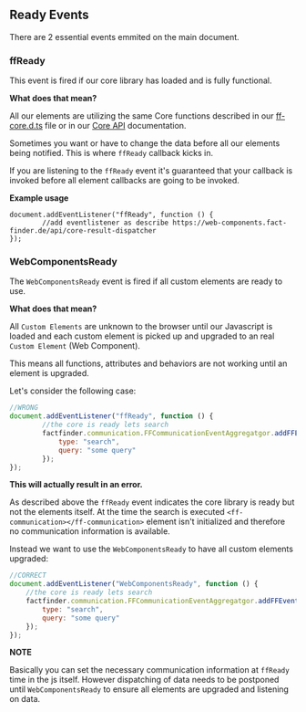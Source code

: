 ## Ready Events
There are 2 essential events emmited on the main document.

### ffReady
This event is fired if our core library has loaded and is fully functional.

**What does that mean?**

All our elements are utilizing the same Core functions described in our [ff-core.d.ts](https://github.com/FACT-Finder-Web-Components/ff-web-components/blob/master/dist/ff-core.d.ts) file or in our [Core API](https://web-components.fact-finder.de/api/core-result-dispatcher) documentation.

Sometimes you want or have to change the data before all our elements being notified. This is where `ffReady` callback kicks in.

If you are listening to the `ffReady` event it's guaranteed that your callback is invoked before all element callbacks are going to be invoked.

**Example usage**
```
document.addEventListener("ffReady", function () {
        //add eventlistener as describe https://web-components.fact-finder.de/api/core-result-dispatcher
});
```

### WebComponentsReady
The `WebComponentsReady` event is fired if all custom elements are ready to use.

**What does that mean?**

All `Custom Elements` are unknown to the browser until our Javascript is loaded and each custom element is picked up and upgraded to an real `Custom Element` (Web Component).

This means all functions, attributes and behaviors are not working until an element is upgraded.

Let's consider the following case:
```javascript
//WRONG
document.addEventListener("ffReady", function () {
        //the core is ready lets search
        factfinder.communication.FFCommunicationEventAggregatgor.addFFEvent({
            type: "search",
            query: "some query"
        });
});
```

**This will actually result in an error.**

As described above the `ffReady` event indicates the core library is ready but not the elements itself. At the time the search is executed `<ff-communication></ff-communication>` element isn't initialized and therefore no communication information is available.

Instead we want to use the `WebComponentsReady` to have all custom elements upgraded:
```javascript
//CORRECT
document.addEventListener("WebComponentsReady", function () {
    //the core is ready lets search
    factfinder.communication.FFCommunicationEventAggregatgor.addFFEvent({
        type: "search",
        query: "some query"
    });
});
```

**NOTE**

Basically you can set the necessary communication information at `ffReady` time in the js itself. However dispatching of data needs to be postponed until `WebComponentsReady` to ensure all elements are upgraded and listening on data.


